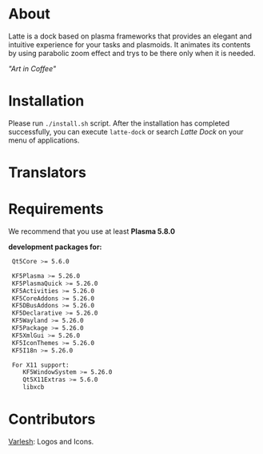 About
=====
Latte is a dock based on plasma frameworks that provides an elegant and intuitive experience for your tasks and plasmoids. It animates its contents by using parabolic zoom effect and trys to be there only when it is needed.

*"Art in Coffee"*


Installation
============
Please run  ```./install.sh``` script.
After the installation has completed successfully, you can execute ```latte-dock``` or search *Latte Dock* on your menu of applications.

Translators
===========

Requirements
============
We recommend that you use at least **Plasma 5.8.0**

**development packages for:**
```bash
 Qt5Core >= 5.6.0

 KF5Plasma >= 5.26.0
 KF5PlasmaQuick >= 5.26.0
 KF5Activities >= 5.26.0
 KF5CoreAddons >= 5.26.0
 KF5DBusAddons >= 5.26.0
 KF5Declarative >= 5.26.0
 KF5Wayland >= 5.26.0
 KF5Package >= 5.26.0
 KF5XmlGui >= 5.26.0
 KF5IconThemes >= 5.26.0
 KF5I18n >= 5.26.0

 For X11 support:
    KF5WindowSystem >= 5.26.0
    Qt5X11Extras >= 5.6.0
    libxcb
```

Contributors
=============
[Varlesh](https://github.com/varlesh): Logos and Icons.

